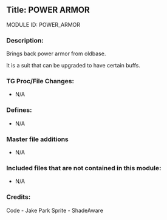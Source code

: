 ## Title: POWER ARMOR

MODULE ID: POWER_ARMOR

### Description:

Brings back power armor from oldbase.

It is a suit that can be upgraded to have certain buffs.

### TG Proc/File Changes:

-   N/A

### Defines:

-   N/A

### Master file additions

-   N/A

### Included files that are not contained in this module:

-   N/A

### Credits:

Code - Jake Park
Sprite - ShadeAware
